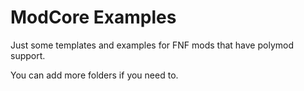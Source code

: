 # ModCore Examples
Just some templates and examples for FNF mods that have polymod support.

You can add more folders if you need to.
